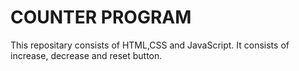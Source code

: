 # COUNTER PROGRAM
This repositary consists of HTML,CSS and JavaScript.
It consists of increase, decrease and reset button.
